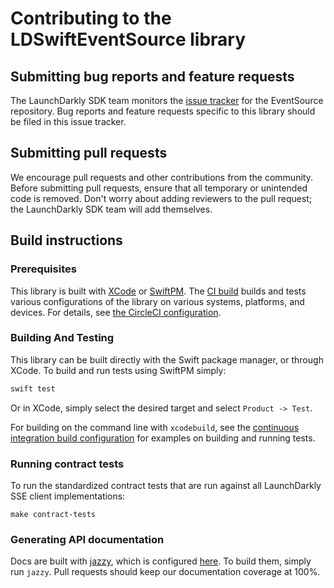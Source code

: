 Contributing to the LDSwiftEventSource library
================================================

Submitting bug reports and feature requests
------------------

The LaunchDarkly SDK team monitors the [issue tracker](https://github.com/launchdarkly/swift-eventsource/issues) for the EventSource repository. Bug reports and feature requests specific to this library should be filed in this issue tracker.

Submitting pull requests
------------------

We encourage pull requests and other contributions from the community. Before submitting pull requests, ensure that all temporary or unintended code is removed. Don't worry about adding reviewers to the pull request; the LaunchDarkly SDK team will add themselves.

Build instructions
------------------

### Prerequisites

This library is built with [XCode](https://developer.apple.com/xcode/) or [SwiftPM](https://swift.org/package-manager/). The [CI build](https://circleci.com/gh/launchdarkly/swift-eventsource) builds and tests various configurations of the library on various systems, platforms, and devices. For details, see [the CircleCI configuration][ci-config].

### Building And Testing

This library can be built directly with the Swift package manager, or through XCode. To build and run tests using SwiftPM simply:

```bash
swift test
```

Or in XCode, simply select the desired target and select `Product -> Test`.

For building on the command line with `xcodebuild`, see the [continuous integration build configuration][ci-config] for examples on building and running tests.

### Running contract tests

To run the standardized contract tests that are run against all LaunchDarkly SSE client implementations:
```
make contract-tests
```

### Generating API documentation

Docs are built with [jazzy](https://github.com/realm/jazzy), which is configured [here](https://github.com/launchdarkly/swift-eventsource/blob/main/.jazzy.yaml). To build them, simply run `jazzy`. Pull requests should keep our documentation coverage at 100%.

[ci-config]: https://github.com/launchdarkly/swift-eventsource/blob/main/.circleci/config.yml
